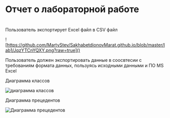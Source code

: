 # Отчет о лабораторной работе 

# 

#

Пользователь экспортирует Excel файл в CSV файл

![https://github.com/MartyStev/SakhabetdionovMarat.github.io/blob/master/lab1/JqzYTCnYQXY.png?raw=true]()

Пользователь должен экспортировать данные в соосвтесии с требованиям формата данных, пользуясь исходными данными и ПО MS Excel

Диаграмма классов

![диаграмма классов]()

Диаграмма прецедентов

![Диаграмма прецедентов]()
